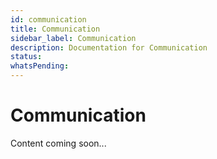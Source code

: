 ```yaml
---
id: communication
title: Communication
sidebar_label: Communication
description: Documentation for Communication
status: 
whatsPending: 
---
```


# Communication

Content coming soon...

